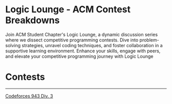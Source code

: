 # Logic Lounge - ACM Contest Breakdowns

Join ACM Student Chapter's Logic Lounge, a dynamic discussion series where we dissect competitive programming contests. Dive into problem-solving strategies, unravel coding techniques, and foster collaboration in a supportive learning environment. Enhance your skills, engage with peers, and elevate your competitive programming journey with Logic Lounge

# Contests
---
[Codeforces 943 Div. 3](./cf_943_div3)
